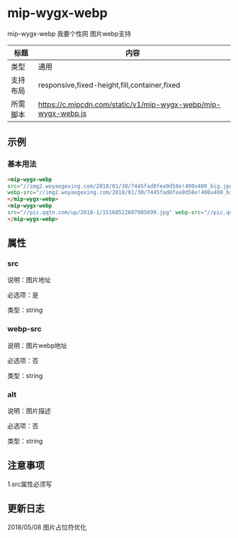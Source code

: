 # mip-wygx-webp

mip-wygx-webp 我要个性网  图片webp支持

标题|内容
----|----
类型|通用
支持布局|responsive,fixed-height,fill,container,fixed
所需脚本|https://c.mipcdn.com/static/v1/mip-wygx-webp/mip-wygx-webp.js

## 示例

### 基本用法
```html
<mip-wygx-webp
src="//img2.woyaogexing.com/2018/01/30/7445fad8fea9d58e!400x400_big.jpg"
webp-src="//img2.woyaogexing.com/2018/01/30/7445fad8fea9d58e!400x400_big.webp" alt="测试">
</mip-wygx-webp>
<mip-wygx-webp
src="//pic.qqtn.com/up/2018-1/15168522607905699.jpg" webp-src="//pic.qqtn.com/up/2018-1/15168522607905699.jpg" >
</mip-wygx-webp>
```

## 属性

### src

说明：图片地址

必选项：是

类型：string

### webp-src

说明：图片webp地址

必选项：否

类型：string

### alt

说明：图片描述

必选项：否

类型：string

## 注意事项

1.src属性必须写

## 更新日志

2018/05/08 图片占位符优化

